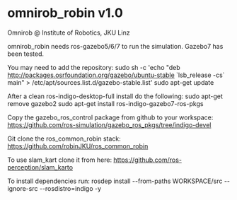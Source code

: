 # omnirob_robin v1.0
Omnirob @ Institute of Robotics, JKU Linz

omnirob_robin needs ros-gazebo5/6/7 to run the simulation.
Gazebo7 has been tested.

You may need to add the repository:
sudo sh -c 'echo "deb http://packages.osrfoundation.org/gazebo/ubuntu-stable \`lsb_release -cs\` main" > /etc/apt/sources.list.d/gazebo-stable.list'
sudo apt-get update

After a clean ros-indigo-desktop-full install do the following:
sudo apt-get remove gazebo2
sudo apt-get install ros-indigo-gazebo7-ros-pkgs

Copy the gazebo_ros_control package from github to your workspace:
https://github.com/ros-simulation/gazebo_ros_pkgs/tree/indigo-devel

Git clone the ros_common_robin stack: https://github.com/robinJKU/ros_common_robin

To use slam_kart clone it from here: https://github.com/ros-perception/slam_karto

To install dependencies run:
rosdep install --from-paths WORKSPACE/src --ignore-src --rosdistro=indigo -y

